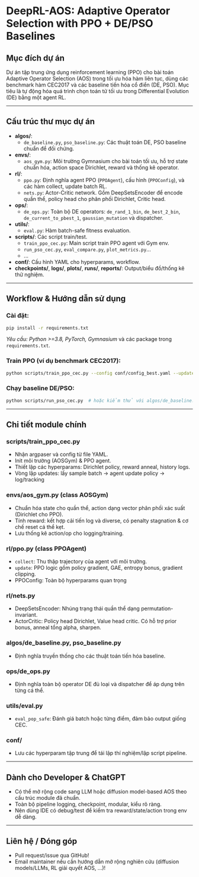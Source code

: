 # DeepRL-AOS: Adaptive Operator Selection with PPO + DE/PSO Baselines

## Mục đích dự án
Dự án tập trung ứng dụng reinforcement learning (PPO) cho bài toán Adaptive Operator Selection (AOS) trong tối ưu hóa hàm liên tục, dùng các benchmark hàm CEC2017 và các baseline tiến hóa cổ điển (DE, PSO). Mục tiêu là tự động hóa quá trình chọn toán tử tối ưu trong Differential Evolution (DE) bằng một agent RL.

---

## Cấu trúc thư mục dự án

- **algos/**: 
  - `de_baseline.py`, `pso_baseline.py`: Các thuật toán DE, PSO baseline chuẩn để đối chứng.
- **envs/**:
  - `aos_gym.py`: Môi trường Gymnasium cho bài toán tối ưu, hỗ trợ state chuẩn hóa, action space Dirichlet, reward và thống kê operator.
- **rl/**:  
  - `ppo.py`: Định nghĩa agent PPO (`PPOAgent`), cấu hình (`PPOConfig`), và các hàm collect, update batch RL.
  - `nets.py`: Actor-Critic network. Gồm DeepSetsEncoder để encode quần thể, policy head cho phân phối Dirichlet, Critic head.
- **ops/**:
  - `de_ops.py`: Toàn bộ DE operators: `de_rand_1_bin`, `de_best_2_bin`, `de_current_to_pbest_1`, `gaussian_mutation` và dispatcher.
- **utils/**:
  - `eval.py`: Hàm batch-safe fitness evaluation.
- **scripts/**: Các script train/test.
  - `train_ppo_cec.py`: Main script train PPO agent với Gym env.
  - `run_pso_cec.py`, `eval_compare.py`, `plot_metrics.py`...
  - ...
- **conf/**: Cấu hình YAML cho hyperparams, workflow.
- **checkpoints/**, **logs/**, **plots/**, **runs/**, **reports/**: Output/biểu đồ/thống kê thử nghiệm.

---

## Workflow & Hướng dẫn sử dụng

### Cài đặt:
```bash
pip install -r requirements.txt
```
*Yêu cầu: Python >=3.8, PyTorch, Gymnasium* và các package trong `requirements.txt`.

### Train PPO (ví dụ benchmark CEC2017):
```bash
python scripts/train_ppo_cec.py --config conf/config_best.yaml --updates 120 --function_id 1 --dim 10 --pop 50
```

### Chạy baseline DE/PSO:
```bash
python scripts/run_pso_cec.py  # hoặc kiểm thử với algos/de_baseline.py, algos/pso_baseline.py
```


---

## Chi tiết module chính

### scripts/train_ppo_cec.py
- Nhận argpaser và config từ file YAML.
- Init môi trường (AOSGym) & PPO agent.
- Thiết lập các hyperparams: Dirichlet policy, reward anneal, history logs.
- Vòng lặp updates: lấy sample batch -> agent update policy -> log/tracking

### envs/aos_gym.py (class AOSGym)
- Chuẩn hóa state cho quần thể, action dạng vector phân phối xác suất (Dirichlet cho PPO).
- Tính reward: kết hợp cải tiến log và diverse, có penalty stagnation & cơ chế reset cá thể kẹt.
- Lưu thống kê action/op cho logging/training.

### rl/ppo.py (class PPOAgent)
- `collect`: Thu thập trajectory của agent với môi trường.
- `update`: PPO logic gồm policy gradient, GAE, entropy bonus, gradient clipping.
- PPOConfig: Toàn bộ hyperparams quan trọng

### rl/nets.py
- DeepSetsEncoder: Nhúng trạng thái quần thể dạng permutation-invariant.
- ActorCritic: Policy head Dirichlet, Value head critic. Có hỗ trợ prior bonus, anneal tổng alpha, sharpen.

### algos/de_baseline.py, pso_baseline.py
- Định nghĩa truyền thống cho các thuật toán tiến hóa baseline.

### ops/de_ops.py
- Định nghĩa toàn bộ operator DE đủ loại và dispatcher để áp dụng trên từng cá thể.

### utils/eval.py
- `eval_pop_safe`: Đánh giá batch hoặc từng điểm, đảm bảo output giống CEC.

### conf/
- Lưu các hyperparam tập trung để tái lập thí nghiệm/lập script pipeline.

---

## Dành cho Developer & ChatGPT
- Có thể mở rộng code sang LLM hoặc diffusion model-based AOS theo cấu trúc module đã chuẩn.
- Toàn bộ pipeline logging, checkpoint, modular, kiểu rõ ràng.
- Nên dùng IDE có debug/test để kiểm tra reward/state/action trong env dễ dàng.

---

## Liên hệ / Đóng góp
- Pull request/issue qua GitHub!
- Email maintainer nếu cần hướng dẫn mở rộng nghiên cứu (diffusion models/LLMs, RL giải quyết AOS, ...)!
